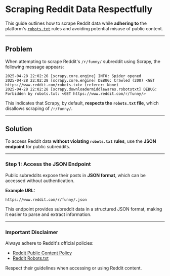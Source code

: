# Scraping Reddit Data Respectfully

This guide outlines how to scrape Reddit data while **adhering to** the platform's [`robots.txt`](https://www.reddit.com/robots.txt) rules and avoiding potential misuse of public content.

---

## Problem

When attempting to scrape Reddit's `/r/funny/` subreddit using Scrapy, the following message appears:

```
2025-04-28 22:02:26 [scrapy.core.engine] INFO: Spider opened
2025-04-28 22:02:28 [scrapy.core.engine] DEBUG: Crawled (200) <GET https://www.reddit.com/robots.txt> (referer: None)
2025-04-28 22:02:28 [scrapy.downloadermiddlewares.robotstxt] DEBUG: Forbidden by robots.txt: <GET https://www.reddit.com/r/funny/>
```

This indicates that Scrapy, by default, **respects the `robots.txt` file**, which disallows scraping of `/r/funny/`.

---

## Solution

To access Reddit data **without violating `robots.txt` rules**, use the **JSON endpoint** for public subreddits.

---

### Step 1: Access the JSON Endpoint

Public subreddits expose their posts in **JSON format**, which can be accessed without authentication.

**Example URL:**

```
https://www.reddit.com/r/funny/.json
```

This endpoint provides subreddit data in a structured JSON format, making it easier to parse and extract information.

---

### Important Disclaimer

Always adhere to Reddit's official policies:

- [Reddit Public Content Policy](https://support.reddithelp.com/hc/en-us/articles/26410290525844-Public-Content-Policy)
- [Reddit Robots.txt](https://www.reddit.com/robots.txt)

Respect their guidelines when accessing or using Reddit content.

